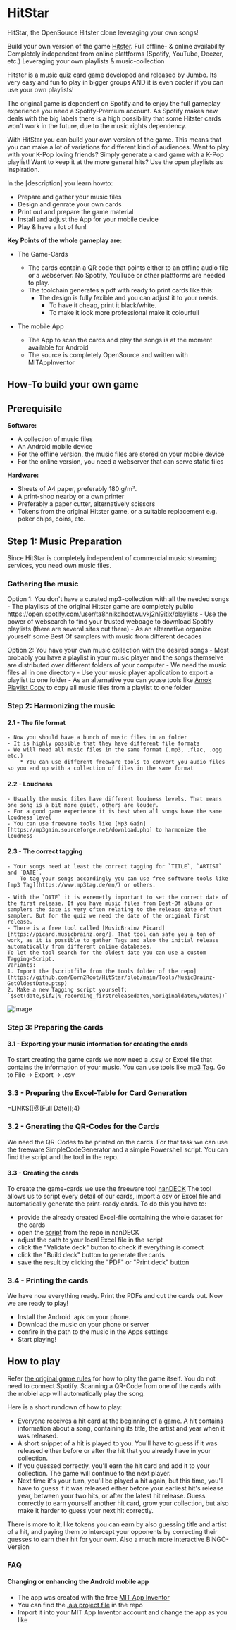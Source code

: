 # HitStar

HitStar, the OpenSource Hitster clone leveraging your own songs!

Build your own version of the game [Hitster](https://hitstergame.com/).
Full offline- & online availability
Completely independent from online plattforms (Spotify, YouTube, Deezer, etc.)
Leveraging your own playlists & music-collection


Hitster is a music quiz card game developed and released by [Jumbo](https://hitstergame.com/).
Its very easy and fun to play in bigger groups AND it is even cooler if you can use your own playlists!

The original game is dependent on Spotify and to enjoy the full gameplay experience you need a Spotify-Premium account.
As Spotify makes new deals with the big labels there is a high possibility that some Hitster cards won't work in the future, due to the music rights dependency.

With HitStar you can build your own version of the game.
This means that you can make a lot of variations for different kind of audiences.
Want to play with your K-Pop loving friends? Simply generate a card game with a K-Pop playlist!
Want to keep it at the more general hits? Use the open playlists as inspiration.

In the [description] you learn howto:
- Prepare and gather your music files
- Design and genrate your own cards
- Print out and prepare the game material
- Install and adjust the App for your mobile device
- Play & have a lot of fun!

**Key Points of the whole gameplay are:**

- The Game-Cards
	- The cards contain a QR code that points either to an offline audio file or a webserver. No Spotify, YouTube or other plattforms are needed to play. 
	- The toolchain generates a pdf with ready to print cards like this:
	    * The design is fully fexible and you can adjust it to your needs.
    	    * To have it cheap, print it black/white.
    	    * To make it look more professional make it colourfull

- The mobile App
	- The App to scan the cards and play the songs is at the moment available for Android
	- The source is completely OpenSource and written with MITAppInventor



## How-To build your own game

## Prerequisite

**Software:**
* A collection of music files
* An Android mobile device
* For the offline version, the music files are stored on your mobile device
* For the online version, you need a webserver that can serve static files

**Hardware:**
* Sheets of A4 paper, preferably 180 g/m².
* A print-shop nearby or a own printer
* Preferably a paper cutter, alternatively scissors
* Tokens from the original Hitster game, or a suitable replacement e.g. poker chips, coins, etc.


## Step 1: Music Preparation

Since HitStar is completely independent of commercial music streaming services, you need own music files.

### Gathering the music

Option 1: You don't have a curated mp3-collection with all the needed songs
	- The playlists of the original Hitster game are completely public https://open.spotify.com/user/ta8hnikdhdctwuvkj2nl9itix/playlists
	- Use the power of websearch to find your trusted webpage to download Spotify playlists (there are several sites out there)
	- As an alternative organize yourself some Best Of samplers with music from different decades

Option 2: You have your own music collection with the desired songs
	- Most probably you have a playlist in your music player and the songs themselve are distributed over different folders of your computer
	- We need the music files all in one directory
		- Use your music player application to export a playlist to one folder
		- As an alternative you can youse tools like [Amok Playlist Copy](https://amok.am/en/freeware/amok_playlist_copy/) to copy all music files from a playlist to one folder

### Step 2: Harmonizing the music

#### 2.1 - The file format
	- Now you should have a bunch of music files in an folder
	- It is highly possible that they have different file formats
	- We will need all music files in the same format (.mp3, .flac, .ogg etc.)
	    * You can use different freeware tools to convert you audio files so you end up with a collection of files in the same format

#### 2.2 - Loudness
	- Usually the music files have different loudness levels. That means one song is a bit more quiet, others are louder.
	- For a good game experience it is best when all songs have the same loudness level
	- You can use freeware tools like [Mp3 Gain][https://mp3gain.sourceforge.net/download.php] to harmonize the loudness

#### 2.3 - The correct tagging
    - Your songs need at least the correct tagging for `TITLE`, `ARTIST` and `DATE`. 
    	To tag your songs accordingly you can use free software tools like [mp3 Tag](https://www.mp3tag.de/en/) or others.

    - With the `DATE` it is exremetly important to set the correct date of the first release. If you have music files from Best-Of albums or samplers the date is very often relating to the release date of that sampler. But for the quiz we need the date of the original first release.
    - There is a free tool called [MusicBrainz Picard][https://picard.musicbrainz.org/]. That tool can safe you a ton of work, as it is possible to gather Tags and also the initial release automatically from different online databases.
    To let the tool search for the oldest date you can use a custom Tagging-Script.
    Variants:
    1. Import the [scriptfile from the tools folder of the repo](https://github.com/Born2Root/HitStar/blob/main/Tools/MusicBrainz-GetOldestDate.ptsp)
    2. Make a new Tagging script yourself: `$set(date,$if2(%_recording_firstreleasedate%,%originaldate%,%date%))`
![image](https://github.com/user-attachments/assets/7e26af14-b39e-4084-8abe-896516012b54)


### Step 3: Preparing the cards

#### 3.1 - Exporting your music information for creating the cards
To start creating the game cards we now need a .csv/ or Excel file that contains the information of your music.
You can use tools like [mp3 Tag](https://www.mp3tag.de/en/). Go to File -> Export -> .csv

### 3.3 - Preparing the Excel-Table for Card Generation



=LINKS([@[Full Date]];4)



### 3.2 - Gnerating the QR-Codes for the Cards
We need the QR-Codes to be printed on the cards.
For that task we can use the freeware SimpleCodeGenerator and a simple Powershell script.
You can find the script and the tool in the repo.


#### 3.3 - Creating the cards

To create the game-cards we use the freeware tool [nanDECK](https://nandeck.com/)
The tool allows us to script every detail of our cards, import a csv or Excel file and automatically generate the print-ready cards.
To do this you have to:
 - provide the already created Excel-file containing the whole dataset for the cards
 - open the [script](https://github.com/Born2Root/HitStar/blob/main/Tools/nandDECK/main_Hitstar-Deck.txt) from the repo in nanDECK
 - adjust the path to your local Excel file in the script
 - click the "Validate deck" button to check if everything is correct
 - click the "Build deck" button to generate the cards
 - save the result by clicking the "PDF" or "Print deck" button

### 3.4 - Printing the cards

We have now everything ready. Print the PDFs and cut the cards out.
Now we are ready to play!
- Install the Android .apk on your phone.
- Download the music on your phone or server
- confire in the path to the music in the Apps settings
- Start playing!

## How to play

Refer [the original game rules]([howplay](https://hitstergame.com/en-us/how-to-play/)) for how to play the game itself. You
do not need to connect Spotify. Scanning a QR-Code from one of the cards with the mobiel app will automatically play the song.

Here is a short rundown of how to play:
* Everyone receives a hit card at the beginning of a game. A hit contains information about a song, containing its title, the artist and year when it was released.
* A short snippet of a hit is played to you. You'll have to guess if it was released either before or after the hit that you already have in your collection.
* If you guessed correctly, you'll earn the hit card and add it to your collection. The game will continue to the next player.
* Next time it's your turn, you'll be played a hit again, but this time, you'll have to guess if it was released either before your earliest hit's release year, between your two hits, or after the latest hit release. Guess correctly to earn yourself another hit card, grow your collection, but also make it harder to guess your next hit correctly.

There is more to it, like tokens you can earn by also guessing title and artist of a hit, and paying them to intercept your opponents by correcting their guesses to earn their hit for your own.
Also a much more interactive BINGO-Version



### FAQ

#### Changing or enhancing the Android mobile app
 - The app was created with the free [MIT App Inventor](https://appinventor.mit.edu/)
 - You can find the [.aia project file](https://github.com/Born2Root/HitStar/blob/main/Tools/3-MobileApp/HitStar.aia) in the repo
 - Import it into your MIT App Inventor account and change the app as you like

